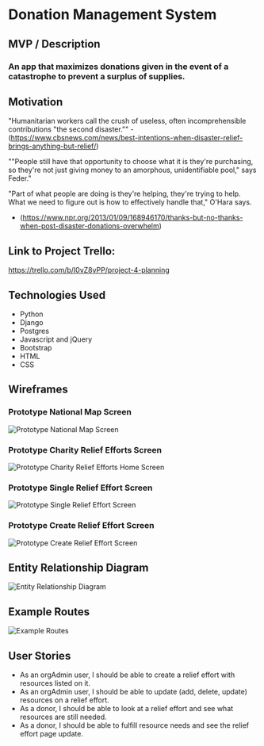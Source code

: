 # Donation Management System

## MVP / Description

### An app that maximizes donations given in the event of a catastrophe to prevent a surplus of supplies.

## Motivation

"Humanitarian workers call the crush of useless, often incomprehensible contributions "the second disaster."" - (https://www.cbsnews.com/news/best-intentions-when-disaster-relief-brings-anything-but-relief/)

""People still have that opportunity to choose what it is they're purchasing, so they're not just giving money to an amorphous, unidentifiable pool," says Feder."

"Part of what people are doing is they're helping, they're trying to help. What we need to figure out is how to effectively handle that," O'Hara says.
- (https://www.npr.org/2013/01/09/168946170/thanks-but-no-thanks-when-post-disaster-donations-overwhelm)

## Link to Project Trello:

https://trello.com/b/I0vZ8yPP/project-4-planning

## Technologies Used

- Python
- Django
- Postgres
- Javascript and jQuery
- Bootstrap
- HTML
- CSS

## Wireframes


### Prototype National Map Screen


![Prototype National Map Screen](https://github.com/LillianChernin/donation-management-system/blob/master/docs/assets/images/national-map-view.png)


### Prototype Charity Relief Efforts Screen


![Prototype Charity Relief Efforts Home Screen](https://github.com/LillianChernin/donation-management-system/blob/master/docs/assets/images/charity-view.png)


### Prototype Single Relief Effort Screen


![Prototype Single Relief Effort Screen](https://github.com/LillianChernin/donation-management-system/blob/master/docs/assets/images/donate-view.png)


### Prototype Create Relief Effort Screen


![Prototype Create Relief Effort Screen](https://github.com/LillianChernin/donation-management-system/blob/master/docs/assets/images/create-relief-effort.png)



## Entity Relationship Diagram

![Entity Relationship Diagram](https://github.com/LillianChernin/donation-management-system/blob/master/docs/assets/images/erd.png)


## Example Routes

![Example Routes](https://github.com/LillianChernin/donation-management-system/blob/master/docs/assets/images/example-routes.png)


## User Stories

- As an orgAdmin user, I should be able to create a relief effort with resources listed on it.
- As an orgAdmin user, I should be able to update (add, delete, update) resources on a relief effort.
- As a donor, I should be able to look at a relief effort and see what resources are still needed.
- As a donor, I should be able to fulfill resource needs and see the relief effort page update.
